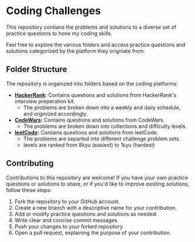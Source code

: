 # Coding Challenges

This repository contians the problems and solutions to a diverse set of practice questions to hone my coding skills.

Feel free to explore the various folders and access practice questions and solutions categorized by the platform they originate from.


## Folder Structure
The repository is organized into folders based on the coding platforms:

- **[HackerRank](https://www.hackerrank.com/interview/preparation-kits):** Contains questions and solutions from HackerRank's interview preperation kit.
    -  The problems are broken down into a weekly and daily schedule, and orginized accordingly.
- **[CodeWars](https://www.codewars.com/):** Contains questions and solutions from CodeWars.
    -  The problems are broken down into collections and difficulty levels.
- **[leetCode](https://leetcode.com/studyplan/leetcode-75/):** Contains questions and solutions from leetCode.
    -  The problems are separted into different challenge problem sets.
    -  levels are ranked from 8kyu (easiest) to 1kyu (hardest)


## Contributing
Contributions to this repository are welcome! If you have your own practice questions or solutions to share, or if you'd like to improve existing solutions, follow these steps:

1. Fork the repository to your GitHub account.
2. Create a new branch with a descriptive name for your contribution.
3. Add or modify practice questions and solutions as needed.
4. Write clear and concise commit messages.
5. Push your changes to your forked repository.
6. Open a pull request, explaining the purpose of your contribution.

